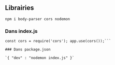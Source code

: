 ## Librairies

`npm i body-parser cors nodemon`

### Dans index.js

````const bodyParser = require('body-parser');<br>
const cors = require('cors'); app.use(cors());```

### Dans package.json

`{ "dev" : "nodemon index.js" }`
````
